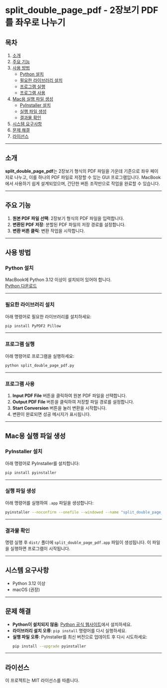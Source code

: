 
# split_double_page_pdf - 2장보기 PDF를 좌우로 나누기

## 목차
1. [소개](#소개)
2. [주요 기능](#주요-기능)
3. [사용 방법](#사용-방법)
   - [Python 설치](#python-설치)
   - [필요한 라이브러리 설치](#필요한-라이브러리-설치)
   - [프로그램 실행](#프로그램-실행)
   - [프로그램 사용](#프로그램-사용)
4. [Mac용 실행 파일 생성](#mac용-실행-파일-생성)
   - [PyInstaller 설치](#pyinstaller-설치)
   - [실행 파일 생성](#실행-파일-생성)
   - [결과물 확인](#결과물-확인)
5. [시스템 요구사항](#시스템-요구사항)
6. [문제 해결](#문제-해결)
7. [라이선스](#라이선스)

---

## 소개
**split_double_page_pdf**는 2장보기 형식의 PDF 파일을 가운데 기준으로 좌우 페이지로 나누고, 이를 하나의 PDF 파일로 저장할 수 있는 GUI 프로그램입니다. MacBook에서 사용하기 쉽게 설계되었으며, 간단한 버튼 조작만으로 작업을 완료할 수 있습니다.

---

## 주요 기능
1. **원본 PDF 파일 선택**: 2장보기 형식의 PDF 파일을 입력합니다.
2. **변환된 PDF 저장**: 분할된 PDF 파일의 저장 경로를 설정합니다.
3. **변환 버튼 클릭**: 변환 작업을 시작합니다.

---

## 사용 방법

### Python 설치
MacBook에 Python 3.12 이상이 설치되어 있어야 합니다.  
[Python 다운로드](https://www.python.org/downloads/)

---

### 필요한 라이브러리 설치
아래 명령어로 필요한 라이브러리를 설치하세요:
```bash
pip install PyPDF2 Pillow
```

---

### 프로그램 실행
아래 명령어로 프로그램을 실행하세요:
```bash
python split_double_page_pdf.py
```

---

### 프로그램 사용
1. **Input PDF File** 버튼을 클릭하여 원본 PDF 파일을 선택합니다.
2. **Output PDF File** 버튼을 클릭하여 저장할 파일 경로를 설정합니다.
3. **Start Conversion** 버튼을 눌러 변환을 시작합니다.
4. 변환이 완료되면 성공 메시지가 표시됩니다.

---

## Mac용 실행 파일 생성

### PyInstaller 설치
아래 명령어로 PyInstaller를 설치합니다:
```bash
pip install pyinstaller
```

---

### 실행 파일 생성
아래 명령어를 실행하여 `.app` 파일을 생성합니다:
```bash
pyinstaller --noconfirm --onefile --windowed --name "split_double_page_pdf" split_double_page_pdf.py
```

---

### 결과물 확인
명령 실행 후 `dist/` 폴더에 `split_double_page_pdf.app` 파일이 생성됩니다. 이 파일을 실행하면 프로그램이 시작됩니다.

---

## 시스템 요구사항
- Python 3.12 이상
- macOS (권장)

---

## 문제 해결
- **Python이 설치되지 않음**: [Python 공식 웹사이트](https://www.python.org/downloads/)에서 설치하세요.
- **라이브러리 설치 오류**: `pip install` 명령어를 다시 실행하세요.
- **실행 파일 오류**: PyInstaller를 최신 버전으로 업데이트 후 다시 시도하세요:
  ```bash
  pip install --upgrade pyinstaller
  ```

---

## 라이선스
이 프로젝트는 MIT 라이선스를 따릅니다.
```